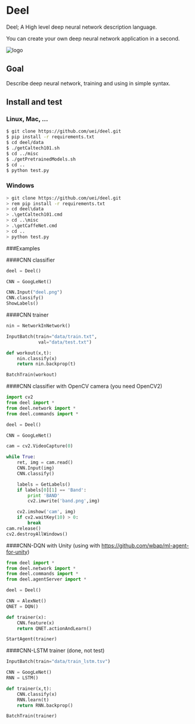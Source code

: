 # Deel
Deel; A High level deep neural network description language.

You can create your own deep neural network application in a second.

![logo](deel.png)


## Goal
Describe deep neural network, training and using in simple syntax.

## Install and test

### Linux, Mac, ...

```sh
$ git clone https://github.com/uei/deel.git
$ pip install -r requirements.txt
$ cd deel/data
$ ./getCaltech101.sh
$ cd ../misc
$ ./getPretrainedModels.sh
$ cd ..
$ python test.py
```

### Windows

```sh
> git clone https://github.com/uei/deel.git
> rem pip install -r requirements.txt
> cd deel\data
> .\getCaltech101.cmd
> cd ..\misc
> .\getCaffeNet.cmd
> cd ..
> python test.py
```

###Examples

####CNN classifier 
```python
deel = Deel()

CNN = GoogLeNet()

CNN.Input("deel.png")
CNN.classify()
ShowLabels()

```

####CNN trainer 
```python
nin = NetworkInNetwork()

InputBatch(train="data/train.txt",
			val="data/test.txt")

def workout(x,t):
	nin.classify(x)	
	return nin.backprop(t)

BatchTrain(workout)
```

####CNN classifier with OpenCV camera (you need OpenCV2) 
```python
import cv2 
from deel import *
from deel.network import *
from deel.commands import *

deel = Deel()

CNN = GoogLeNet()

cam = cv2.VideoCapture(0)  

while True:
	ret, img = cam.read()  
	CNN.Input(img)
	CNN.classify()

	labels = GetLabels()
	if labels[0][1] == 'Band':
		print 'BAND'
		cv2.imwrite('band.png',img)

	cv2.imshow('cam', img)
	if cv2.waitKey(10) > 0:
		break
cam.release()
cv2.destroyAllWindows()

```



####CNN-DQN with Unity (using with https://github.com/wbap/ml-agent-for-unity)
```python
from deel import *
from deel.network import *
from deel.commands import *
from deel.agentServer import *

deel = Deel()

CNN = AlexNet()
QNET = DQN()

def trainer(x):
	CNN.feature(x)
	return QNET.actionAndLearn()

StartAgent(trainer)
```


####CNN-LSTM trainer (done, not test)
```python
InputBatch(train="data/train_lstm.tsv")

CNN = GoogLeNet()
RNN = LSTM()

def trainer(x,t):
	CNN.classify(x) 
	RNN.learn(t)
	return RNN.backprop()

BatchTrain(trainer)
```

